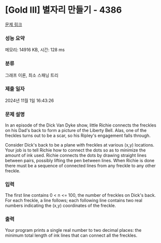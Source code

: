 # [Gold III] 별자리 만들기 - 4386 

[문제 링크](https://www.acmicpc.net/problem/4386) 

### 성능 요약

메모리: 14916 KB, 시간: 128 ms

### 분류

그래프 이론, 최소 스패닝 트리

### 제출 일자

2024년 11월 1일 16:43:26

### 문제 설명

<p>In an episode of the Dick Van Dyke show, little Richie connects the freckles on his Dad's back to form a picture of the Liberty Bell. Alas, one of the freckles turns out to be a scar, so his Ripley's engagement falls through.</p>

<p>Consider Dick's back to be a plane with freckles at various (x,y) locations. Your job is to tell Richie how to connect the dots so as to minimize the amount of ink used. Richie connects the dots by drawing straight lines between pairs, possibly lifting the pen between lines. When Richie is done there must be a sequence of connected lines from any freckle to any other freckle.</p>

### 입력 

 <p>The first line contains 0 < n <= 100, the number of freckles on Dick's back. For each freckle, a line follows; each following line contains two real numbers indicating the (x,y) coordinates of the freckle.</p>

### 출력 

 <p>Your program prints a single real number to two decimal places: the minimum total length of ink lines that can connect all the freckles.</p>

